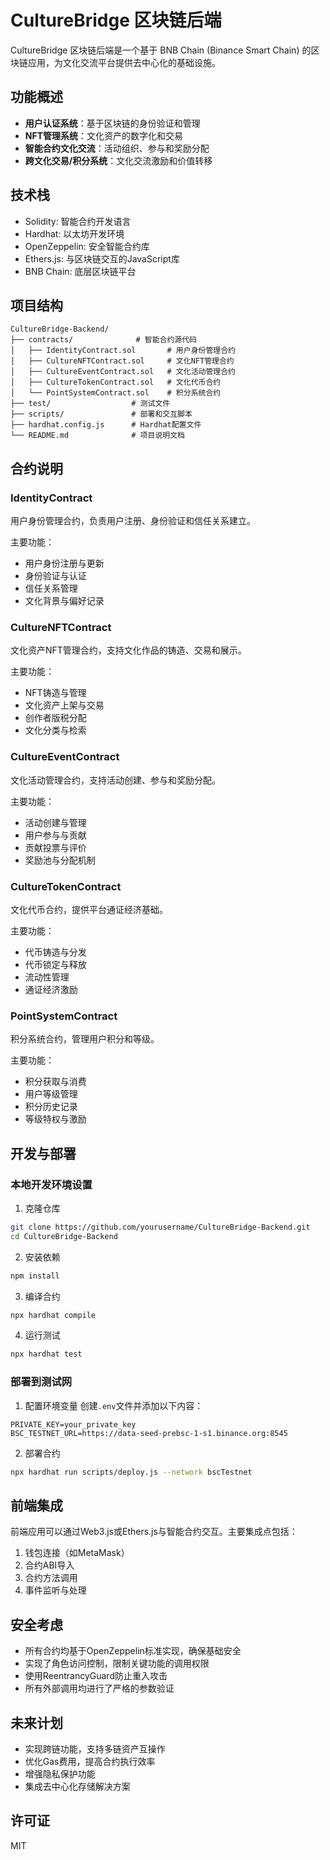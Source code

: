 # CultureBridge 区块链后端

CultureBridge 区块链后端是一个基于 BNB Chain (Binance Smart Chain) 的区块链应用，为文化交流平台提供去中心化的基础设施。

## 功能概述

- **用户认证系统**：基于区块链的身份验证和管理
- **NFT管理系统**：文化资产的数字化和交易
- **智能合约文化交流**：活动组织、参与和奖励分配
- **跨文化交易/积分系统**：文化交流激励和价值转移

## 技术栈

- Solidity: 智能合约开发语言
- Hardhat: 以太坊开发环境
- OpenZeppelin: 安全智能合约库
- Ethers.js: 与区块链交互的JavaScript库
- BNB Chain: 底层区块链平台

## 项目结构

```
CultureBridge-Backend/
├── contracts/              # 智能合约源代码
│   ├── IdentityContract.sol       # 用户身份管理合约
│   ├── CultureNFTContract.sol     # 文化NFT管理合约
│   ├── CultureEventContract.sol   # 文化活动管理合约
│   ├── CultureTokenContract.sol   # 文化代币合约
│   └── PointSystemContract.sol    # 积分系统合约
├── test/                  # 测试文件
├── scripts/               # 部署和交互脚本
├── hardhat.config.js      # Hardhat配置文件
└── README.md              # 项目说明文档
```

## 合约说明

### IdentityContract

用户身份管理合约，负责用户注册、身份验证和信任关系建立。

主要功能：
- 用户身份注册与更新
- 身份验证与认证
- 信任关系管理
- 文化背景与偏好记录

### CultureNFTContract

文化资产NFT管理合约，支持文化作品的铸造、交易和展示。

主要功能：
- NFT铸造与管理
- 文化资产上架与交易
- 创作者版税分配
- 文化分类与检索

### CultureEventContract

文化活动管理合约，支持活动创建、参与和奖励分配。

主要功能：
- 活动创建与管理
- 用户参与与贡献
- 贡献投票与评价
- 奖励池与分配机制

### CultureTokenContract

文化代币合约，提供平台通证经济基础。

主要功能：
- 代币铸造与分发
- 代币锁定与释放
- 流动性管理
- 通证经济激励

### PointSystemContract

积分系统合约，管理用户积分和等级。

主要功能：
- 积分获取与消费
- 用户等级管理
- 积分历史记录
- 等级特权与激励

## 开发与部署

### 本地开发环境设置

1. 克隆仓库
```bash
git clone https://github.com/yourusername/CultureBridge-Backend.git
cd CultureBridge-Backend
```

2. 安装依赖
```bash
npm install
```

3. 编译合约
```bash
npx hardhat compile
```

4. 运行测试
```bash
npx hardhat test
```

### 部署到测试网

1. 配置环境变量
创建`.env`文件并添加以下内容：
```
PRIVATE_KEY=your_private_key
BSC_TESTNET_URL=https://data-seed-prebsc-1-s1.binance.org:8545
```

2. 部署合约
```bash
npx hardhat run scripts/deploy.js --network bscTestnet
```

## 前端集成

前端应用可以通过Web3.js或Ethers.js与智能合约交互。主要集成点包括：

1. 钱包连接（如MetaMask）
2. 合约ABI导入
3. 合约方法调用
4. 事件监听与处理

## 安全考虑

- 所有合约均基于OpenZeppelin标准实现，确保基础安全
- 实现了角色访问控制，限制关键功能的调用权限
- 使用ReentrancyGuard防止重入攻击
- 所有外部调用均进行了严格的参数验证

## 未来计划

- 实现跨链功能，支持多链资产互操作
- 优化Gas费用，提高合约执行效率
- 增强隐私保护功能
- 集成去中心化存储解决方案

## 许可证

MIT
